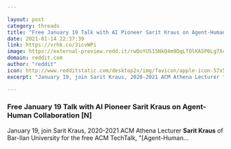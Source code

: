```yaml
---

layout: post
category: threads
title: "Free January 19 Talk with AI Pioneer Sarit Kraus on Agent-Human Collaboration [N]"
date: 2021-01-14 22:37:39
link: https://vrhk.co/3icvWPi
image: https://external-preview.redd.it/rwDoYUS15NkQ4m9DqLTOlKA5P6Lg7X42MvgkZEJZ-fk.jpg?width=853&height=446.596858639&auto=webp&crop=853:446.596858639,smart&s=019ea2554e9c26ff30655c00218a9e081180467c
domain: reddit.com
author: "reddit"
icon: http://www.redditstatic.com/desktop2x/img/favicon/apple-icon-57x57.png
excerpt: "January 19, join Sarit Kraus, 2020-2021 ACM Athena Lecturer **Sarit Kraus** of Bar-Ilan University for the free ACM TechTalk, \"[Agent-Human..."

---
```


### Free January 19 Talk with AI Pioneer Sarit Kraus on Agent-Human Collaboration [N]

January 19, join Sarit Kraus, 2020-2021 ACM Athena Lecturer **Sarit Kraus** of Bar-Ilan University for the free ACM TechTalk, "[Agent-Human...